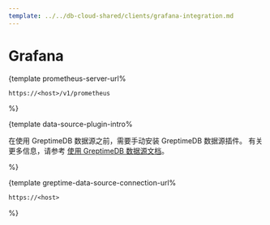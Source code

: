 ```yaml
---
template: ../../db-cloud-shared/clients/grafana-integration.md
---
```

# Grafana

<docs-template>

\{template prometheus-server-url%

```txt
https://<host>/v1/prometheus
```

%}

\{template data-source-plugin-intro%

在使用 GreptimeDB 数据源之前，需要手动安装 GreptimeDB 数据源插件。
有关更多信息，请参考 [使用 GreptimeDB 数据源文档](https://docs.greptime.cn/user-guide/clients/grafana#greptimedb-数据源插件)。

%}

\{template greptime-data-source-connection-url%

```txt
https://<host>
```

%}

</docs-template>

